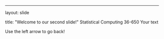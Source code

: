 ___
layout: slide

title: "Welcome to our second slide!"
Statistical Computing 36-650
Your text

Use the left arrow to go back!
